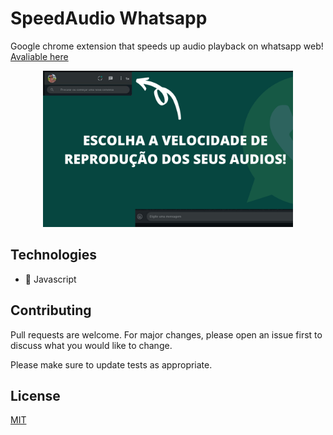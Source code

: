 # SpeedAudio Whatsapp 


Google chrome extension that speeds up audio playback on whatsapp web! [Avaliable here](https://chrome.google.com/webstore/detail/speedaudio-whatsapp/fgkbgmdcaenkphpiiacdffjmjobbopao/related?hl=pt-BR&authuser=0)

<p align="center">
  <img src="screen1.png" width="400">
</p>

## Technologies

* 🧠 Javascript


## Contributing
Pull requests are welcome. For major changes, please open an issue first to discuss what you would like to change.

Please make sure to update tests as appropriate.

## License
[MIT](https://choosealicense.com/licenses/mit/)
